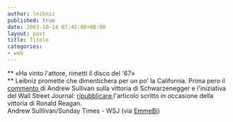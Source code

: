 ```yaml
---
author: leibniz
published: true
date: 2003-10-14 07:41:00+00:00
layout: post
title: Titolo
categories:
- web
---
```


   **   «Ha vinto l'attore, rimetti il disco del '67»   
** Leibniz promette che dimentichera per un po' la California. Prima pero il  [ commento ](http://andrewsullivan.com/main_article.php?artnum=20031012)di Andrew Sullivan sulla vittoria di Schwarzenegger e l'iniziativa del Wall Street Journal:  [ ripubblicare ](http://www.opinionjournal.com/columnists/rbartley/?id=110004155)l'articolo scritto in occasione della vittoria di Ronald Reagan.   
Andrew Sulllivan/Sunday Times - WSJ (via  [ EmmeBi](http://www.emmebi.blogspot.com/))
